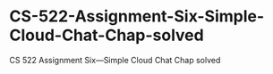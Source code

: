 # CS-522-Assignment-Six-Simple-Cloud-Chat-Chap-solved
CS 522 Assignment Six—Simple Cloud Chat Chap solved
